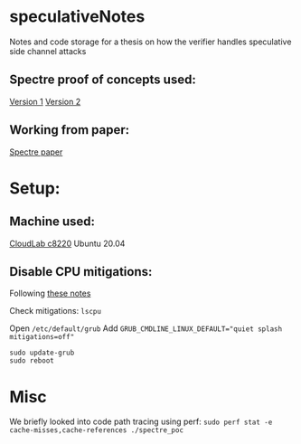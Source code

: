 # speculativeNotes
Notes and code storage for a thesis on how the verifier handles speculative side channel attacks

## Spectre proof of concepts used:
[Version 1](https://github.com/crozone/SpectrePoC)
[Version 2](https://github.com/Anton-Cao/spectrev2-poc/blob/master/spectrev2.c)

## Working from paper:
[Spectre paper](https://spectreattack.com/spectre.pdf)

# Setup:
## Machine used:
[CloudLab c8220](https://www.clemson.cloudlab.us/portal/show-hardware.php?type=c8220)
Ubuntu 20.04

## Disable CPU mitigations:
Following [these notes](https://sleeplessbeastie.eu/2020/03/27/how-to-disable-mitigations-for-cpu-vulnerabilities/)

Check mitigations: ```lscpu```

Open ```/etc/default/grub```
Add ```GRUB_CMDLINE_LINUX_DEFAULT="quiet splash mitigations=off"```

```
sudo update-grub
sudo reboot
```

# Misc
We briefly looked into code path tracing using perf:
```sudo perf stat -e cache-misses,cache-references ./spectre_poc```
